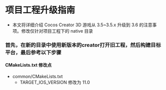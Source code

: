 # 项目工程升级指南

- 本文将详细介绍 Cocos Creator 3D 游戏从 3.5~3.5.x 升级到 3.6 的注意事项。修改仅针对项目工程下的 native 目录

### 首先，在新的目录中使用新版本的creator打开旧工程，然后构建目标平台，最后参考以下步骤

#### CMakeLists.txt 修改点
   - common/CMakeLists.txt
     - TARGET_IOS_VERSION 修改为 11.0
    